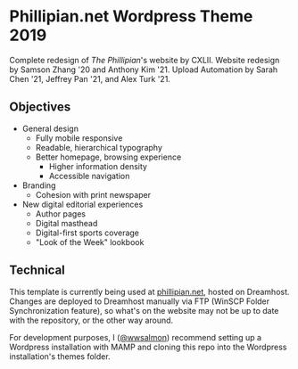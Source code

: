 # Phillipian.net Wordpress Theme 2019

Complete redesign of _The Phillipian_'s website by CXLII. Website redesign by Samson Zhang '20 and Anthony Kim '21. Upload Automation by Sarah Chen '21, Jeffrey Pan '21, and Alex Turk '21.

## Objectives
- General design
  - Fully mobile responsive
  - Readable, hierarchical typography
  - Better homepage, browsing experience
    - Higher information density
    - Accessible navigation
- Branding
  - Cohesion with print newspaper
- New digital editorial experiences
  - Author pages
  - Digital masthead
  - Digital-first sports coverage
  - "Look of the Week" lookbook

## Technical
This template is currently being used at [phillipian.net](http://phillipian.net/), hosted on Dreamhost. Changes are deployed to Dreamhost manually via FTP (WinSCP Folder Synchronization feature), so what's on the website may not be up to date with the repository, or the other way around.

For development purposes, I ([@wwsalmon](https://github.com/wwsalmon)) recommend setting up a Wordpress installation with MAMP and cloning this repo into the Wordpress installation's themes folder.
